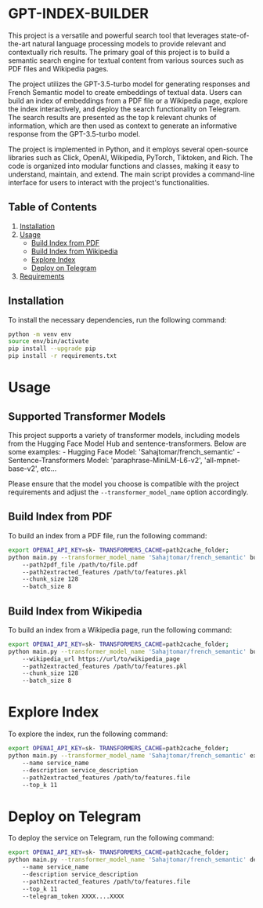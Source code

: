 # GPT-INDEX-BUILDER

This project is a versatile and powerful search tool that leverages state-of-the-art natural language processing models to provide relevant and contextually rich results. The primary goal of this project is to build a semantic search engine for textual content from various sources such as PDF files and Wikipedia pages.

The project utilizes the GPT-3.5-turbo model for generating responses and French Semantic model to create embeddings of textual data. Users can build an index of embeddings from a PDF file or a Wikipedia page, explore the index interactively, and deploy the search functionality on Telegram. The search results are presented as the top k relevant chunks of information, which are then used as context to generate an informative response from the GPT-3.5-turbo model.

The project is implemented in Python, and it employs several open-source libraries such as Click, OpenAI, Wikipedia, PyTorch, Tiktoken, and Rich. The code is organized into modular functions and classes, making it easy to understand, maintain, and extend. The main script provides a command-line interface for users to interact with the project's functionalities.

## Table of Contents

1. [Installation](#installation)
2. [Usage](#usage)
   - [Build Index from PDF](#build-index-from-pdf)
   - [Build Index from Wikipedia](#build-index-from-wikipedia)
   - [Explore Index](#explore-index)
   - [Deploy on Telegram](#deploy-on-telegram)
3. [Requirements](#requirements)

## Installation

To install the necessary dependencies, run the following command:

```bash
python -m venv env 
source env/bin/activate
pip install --upgrade pip 
pip install -r requirements.txt
```

# Usage

## Supported Transformer Models

This project supports a variety of transformer models, including models from the Hugging Face Model Hub and sentence-transformers. Below are some examples:
    - Hugging Face Model: 'Sahajtomar/french_semantic'
    - Sentence-Transformers Model: 'paraphrase-MiniLM-L6-v2', 'all-mpnet-base-v2', etc...

Please ensure that the model you choose is compatible with the project requirements and adjust the `--transformer_model_name` option accordingly.


## Build Index from PDF
To build an index from a PDF file, run the following command:

```bash
export OPENAI_API_KEY=sk- TRANSFORMERS_CACHE=path2cache_folder; 
python main.py --transformer_model_name 'Sahajtomar/french_semantic' build-index-from-pdf 
    --path2pdf_file /path/to/file.pdf 
    --path2extracted_features /path/to/features.pkl
    --chunk_size 128
    --batch_size 8
```

## Build Index from Wikipedia
To build an index from a Wikipedia page, run the following command:

```bash
export OPENAI_API_KEY=sk- TRANSFORMERS_CACHE=path2cache_folder; 
python main.py --transformer_model_name 'Sahajtomar/french_semantic' build-index-from-wikipedia 
    --wikipedia_url https://url/to/wikipedia_page 
    --path2extracted_features /path/to/features.pkl
    --chunk_size 128
    --batch_size 8
```

# Explore Index
To explore the index, run the following command:

```bash
export OPENAI_API_KEY=sk- TRANSFORMERS_CACHE=path2cache_folder; 
python main.py --transformer_model_name 'Sahajtomar/french_semantic' explore-index
    --name service_name 
    --description service_description  
    --path2extracted_features /path/to/features.file 
    --top_k 11 
```

# Deploy on Telegram
To deploy the service on Telegram, run the following command:

```bash
export OPENAI_API_KEY=sk- TRANSFORMERS_CACHE=path2cache_folder; 
python main.py --transformer_model_name 'Sahajtomar/french_semantic' deploy-on-telegram 
    --name service_name 
    --description service_description  
    --path2extracted_features /path/to/features.file 
    --top_k 11 
    --telegram_token XXXX....XXXX
```
